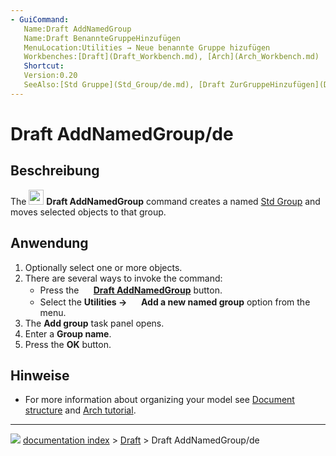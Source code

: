 ```yaml
---
- GuiCommand:
   Name:Draft AddNamedGroup
   Name:Draft BenannteGruppeHinzufügen
   MenuLocation:Utilities → Neue benannte Gruppe hizufügen
   Workbenches:[Draft](Draft_Workbench.md), [Arch](Arch_Workbench.md)
   Shortcut:
   Version:0.20
   SeeAlso:[Std Gruppe](Std_Group/de.md), [Draft ZurGruppeHinzufügen](Draft_AddToGroup/de.md), [Draft AutoGruppe](Draft_AutoGroup/de.md)
---
```


# Draft AddNamedGroup/de



## Beschreibung

The <img alt="" src=images/Draft_AddNamedGroup.svg  style="width:24px;"> **Draft AddNamedGroup** command creates a named [Std Group](Std_Group.md) and moves selected objects to that group.



## Anwendung

1.  Optionally select one or more objects.
2.  There are several ways to invoke the command:
    -   Press the **<img src="images/Draft_AddNamedGroup.svg" width=16px> [Draft AddNamedGroup](Draft_AddNamedGroup.md)** button.
    -   Select the **Utilities → <img src="images/Draft_AddNamedGroup.svg" width=16px> Add a new named group** option from the menu.
3.  The **Add group** task panel opens.
4.  Enter a **Group name**.
5.  Press the **OK** button.



## Hinweise

-   For more information about organizing your model see [Document structure](Document_structure.md) and [Arch tutorial](Arch_tutorial#Organizing_your_model.md).



---
![](images/Button_right.svg) [documentation index](../README.md) > [Draft](Draft_Workbench.md) > Draft AddNamedGroup/de
